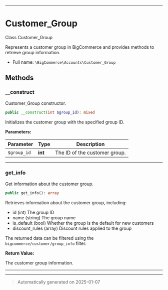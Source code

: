 ***

# Customer_Group

Class Customer_Group

Represents a customer group in BigCommerce and provides methods to retrieve group information.

* Full name: `\BigCommerce\Accounts\Customer_Group`




## Methods


### __construct

Customer_Group constructor.

```php
public __construct(int $group_id): mixed
```

Initializes the customer group with the specified group ID.






**Parameters:**

| Parameter | Type | Description |
|-----------|------|-------------|
| `$group_id` | **int** | The ID of the customer group. |





***

### get_info

Get information about the customer group.

```php
public get_info(): array
```

Retrieves information about the customer group, including:
- id             (int)    The group ID
- name           (string) The group name
- is_default     (bool)   Whether the group is the default for new customers
- discount_rules (array)  Discount rules applied to the group

The returned data can be filtered using the `bigcommerce/customer/group_info` filter.







**Return Value:**

The customer group information.




***


***
> Automatically generated on 2025-01-07
